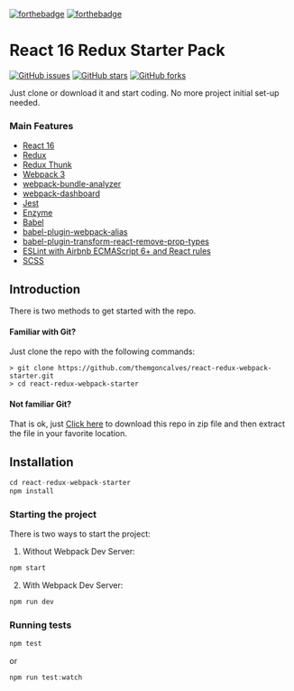 [![forthebadge](http://forthebadge.com/images/badges/built-with-love.svg)](http://forthebadge.com) [![forthebadge](http://forthebadge.com/images/badges/check-it-out.svg)](http://forthebadge.com)

# React 16 Redux Starter Pack
[![GitHub issues](https://img.shields.io/github/issues/themgoncalves/react-redux-webpack-starter.svg)](https://github.com/themgoncalves/react-redux-webpack-starter/issues) [![GitHub stars](https://img.shields.io/github/stars/themgoncalves/react-redux-webpack-starter.svg)](https://github.com/themgoncalves/react-redux-webpack-starter/stargazers) [![GitHub forks](https://img.shields.io/github/forks/themgoncalves/react-redux-webpack-starter.svg)](https://github.com/themgoncalves/react-redux-webpack-starter/network) 


Just clone or download it and start coding. No  more project initial set-up needed.

### Main Features

* [React 16](https://facebook.github.io/react/)
* [Redux](http://redux.js.org/)
* [Redux Thunk](https://github.com/gaearon/redux-thunk)
* [Webpack 3](https://webpack.js.org/)
* [webpack-bundle-analyzer](https://github.com/th0r/webpack-bundle-analyzer)
* [webpack-dashboard](https://github.com/FormidableLabs/webpack-dashboard)
* [Jest](https://facebook.github.io/jest/)
* [Enzyme](https://github.com/airbnb/enzyme)
* [Babel](https://babeljs.io)
* [babel-plugin-webpack-alias](https://github.com/trayio/babel-plugin-webpack-alias)
* [babel-plugin-transform-react-remove-prop-types](https://github.com/oliviertassinari/babel-plugin-transform-react-remove-prop-types)
* [ESLint with Airbnb ECMAScript 6+ and React rules](https://www.npmjs.com/package/eslint-config-airbnb)
* [SCSS](http://sass-lang.com)

## Introduction

There is two methods to get started with the repo.

#### Familiar with Git?

Just clone the repo with the following commands:
```
> git clone https://github.com/themgoncalves/react-redux-webpack-starter.git
> cd react-redux-webpack-starter
```

#### Not familiar Git?

That is ok, just [Click here](https://github.com/themgoncalves/react-redux-webpack-starter/archive/master.zip) to download this repo in zip file and then extract the file in your favorite location.


## Installation

```js
cd react-redux-webpack-starter
npm install
```

### Starting the project

There is two ways to start the project:

1) Without Webpack Dev Server:
```js
npm start
```

2) With Webpack Dev Server:
```js
npm run dev
```


### Running tests

```js
npm test
```
or 
```js
npm run test:watch
```
